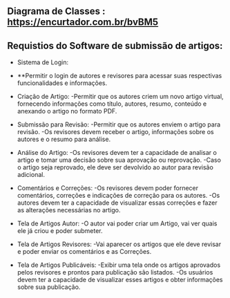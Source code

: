 ## Diagrama de Classes : https://encurtador.com.br/bvBM5

## Requistios do Software de submissão de artigos:

* Sistema de Login:
* **Permitir o login de autores e revisores para acessar suas respectivas funcionalidades e informações.

* Criação de Artigo:
    -Permitir que os autores criem um novo artigo virtual, fornecendo informações como título, autores, resumo, conteúdo e anexando o artigo no formato PDF.

* Submissão para Revisão:
    -Permitir que os autores enviem o artigo para revisão.
    -Os revisores devem receber o artigo, informações sobre os autores e o resumo para análise.

* Análise do Artigo:
    -Os revisores devem ter a capacidade de analisar o artigo e tomar uma decisão sobre sua aprovação ou reprovação.
    -Caso o artigo seja reprovado, ele deve ser devolvido ao autor para revisão adicional.

* Comentários e Correções:
    -Os revisores devem poder fornecer comentários, correções e indicações de correção para os autores.
    -Os autores devem ter a capacidade de visualizar essas correções e fazer as alterações necessárias no artigo.

* Tela de Artigos Autor:
    -O autor vai poder criar um Artigo, vai ver quais ele já criou e poder submeter.

* Tela de Artigos Revisores:
    -Vai aparecer os artigos que ele deve revisar e poder enviar os comentários e as Correções.

* Tela de Artigos Publicáveis:
    -Exibir uma tela onde os artigos aprovados pelos revisores e prontos para publicação são listados.
    -Os usuários devem ter a capacidade de visualizar esses artigos e obter informações sobre sua publicação.
